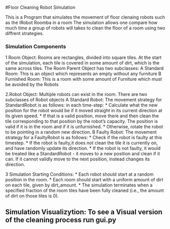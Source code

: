 #Floor Cleaning Robot Simulation

This is a Program that simulates the movement of floor clenaing robots such as the IRobot Roomba in a room
The simulation allows one compare how much time a group of robots will takes to clean the floor of a room using two diffrent strategies. 

### Simulation Components
1 Room Object: Rooms are rectangles, divided into square tiles. At the start of the simulation, each tile is covered in some amount of dirt, which is the same across tiles. The Room Parent Object has two subclasses:
    A Standard Room: This is an object which represents an empty without any furniture 
    B Furnished Room: This is a room with some amount of Furniture which must be avoided by the Robots

2.Robot Object: Multiple robots can exist in the room. There are two subclasses of Robot objects
    A Standard Robot: The movement strategy for StandardRobot is as follows: in each time-step:
        * Calculate what the new position for the robot would be if it moved straight in its current direction at its given speed.
        * If that is a valid position, move there and then clean the tile corresponding to that position by the robot’s capacity. The position is valid if it is in the room and if it is unfurnished.
        * Otherwise, rotate the robot to be pointing in a random new direction.
    B Faulty Robot: The movement strategy for a FaultyRobot is as follows:
        * Check if the robot is faulty at this timestep.
        * If the robot is faulty,it does not clean the tile it is currently on, and have randomly update its direction.
        * If the robot is not faulty, it would be treated like a StandardRobot - it moves to a new position and clean if it can. If it cannot validly move to the next position, instead changes its direction.

3 Simulation Starting Conditions:
    * Each robot should start at a random position in the room.
    * Each room should start with a uniform amount of dirt on each tile, given by dirt_amount.
    * The simulation terminates when a specified fraction of the room tiles have been fully cleaned (i.e., the amount of dirt on those tiles is 0).

## Simulation Visualizytion: To see a Visual version of the cleaning process run gui.py